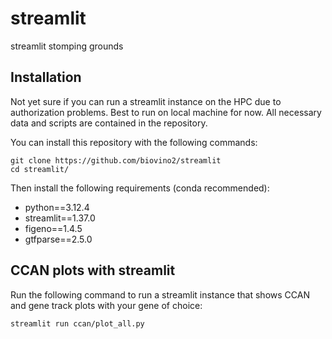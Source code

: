 # streamlit
streamlit stomping grounds

## Installation
Not yet sure if you can run a streamlit instance on the HPC due to authorization problems. Best to run on local machine for now. All necessary data and scripts are contained in the repository.

You can install this repository with the following commands:

```
git clone https://github.com/biovino2/streamlit
cd streamlit/
```

Then install the following requirements (conda recommended):
- python==3.12.4
- streamlit==1.37.0
- figeno==1.4.5
- gtfparse==2.5.0

## CCAN plots with streamlit
Run the following command to run a streamlit instance that shows CCAN and gene track plots with your gene of choice:

```
streamlit run ccan/plot_all.py
```

